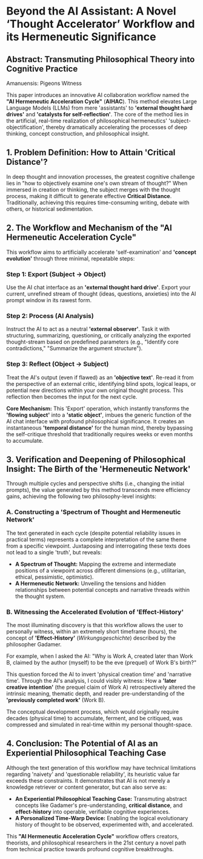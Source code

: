 # **Beyond the AI Assistant: A Novel ‘Thought Accelerator’ Workflow and its Hermeneutic Significance**

## **Abstract: Transmuting Philosophical Theory into Cognitive Practice**

Amanuensis: Pigeons Witness

This paper introduces an innovative AI collaboration workflow named the **"AI Hermeneutic Acceleration Cycle"** (**AIHAC**). This method elevates Large Language Models (LLMs) from mere 'assistants' to **'external thought hard drives'** and **'catalysts for self-reflection'**. The core of the method lies in the artificial, real-time realization of philosophical hermeneutics' 'subject-objectification', thereby dramatically accelerating the processes of deep thinking, concept construction, and philosophical insight.

## **1\. Problem Definition: How to Attain 'Critical Distance'?**

In deep thought and innovation processes, the greatest cognitive challenge lies in "how to objectively examine one's own stream of thought?" When immersed in creation or thinking, the subject merges with the thought process, making it difficult to generate effective **Critical Distance**. Traditionally, achieving this requires time-consuming writing, debate with others, or historical sedimentation.

## **2\. The Workflow and Mechanism of the "AI Hermeneutic Acceleration Cycle"**

This workflow aims to artificially accelerate 'self-examination' and **'concept evolution'** through three minimal, repeatable steps:

### **Step 1: Export (Subject → Object)**

Use the AI chat interface as an **'external thought hard drive'**. Export your current, unrefined stream of thought (ideas, questions, anxieties) into the AI prompt window in its rawest form.

### **Step 2: Process (AI Analysis)**

Instruct the AI to act as a neutral **'external observer'**. Task it with structuring, summarizing, questioning, or critically analyzing the exported thought-stream based on predefined parameters (e.g., "Identify core contradictions," "Summarize the argument structure").

### **Step 3: Reflect (Object → Subject)**

Treat the AI's output (even if flawed) as an **'objective text'**. Re-read it from the perspective of an external critic, identifying blind spots, logical leaps, or potential new directions within your own original thought process. This reflection then becomes the input for the next cycle.

**Core Mechanism:** This 'Export' operation, which instantly transforms the **'flowing subject'** into a **'static object'**, imbues the generic function of the AI chat interface with profound philosophical significance. It creates an instantaneous **'temporal distance'** for the human mind, thereby bypassing the self-critique threshold that traditionally requires weeks or even months to accumulate.

## **3\. Verification and Deepening of Philosophical Insight: The Birth of the 'Hermeneutic Network'**

Through multiple cycles and perspective shifts (i.e., changing the initial prompts), the value generated by this method transcends mere efficiency gains, achieving the following two philosophy-level insights:

### **A. Constructing a 'Spectrum of Thought and Hermeneutic Network'**

The text generated in each cycle (despite potential reliability issues in practical terms) represents a complete interpretation of the same theme from a specific viewpoint. Juxtaposing and interrogating these texts does not lead to a single 'truth', but reveals:

* **A Spectrum of Thought:** Mapping the extreme and intermediate positions of a viewpoint across different dimensions (e.g., utilitarian, ethical, pessimistic, optimistic).  
* **A Hermeneutic Network:** Unveiling the tensions and hidden relationships between potential concepts and narrative threads within the thought system.

### **B. Witnessing the Accelerated Evolution of 'Effect-History'**

The most illuminating discovery is that this workflow allows the user to personally witness, within an extremely short timeframe (hours), the concept of **'Effect-History'** (*Wirkungsgeschichte*) described by the philosopher Gadamer.

For example, when I asked the AI: "Why is Work A, created later than Work B, claimed by the author (myself) to be the eve (prequel) of Work B's birth?"

This question forced the AI to invert 'physical creation time' and 'narrative time'. Through the AI's analysis, I could visibly witness: How a **'later creative intention'** (the prequel claim of Work A) retrospectively altered the intrinsic meaning, thematic depth, and reader pre-understanding of the **'previously completed work'** (Work B).

The conceptual development process, which would originally require decades (physical time) to accumulate, ferment, and be critiqued, was compressed and simulated in real-time within my personal thought-space.

## **4\. Conclusion: The Potential of AI as an Experiential Philosophical Teaching Case**

Although the text generation of this workflow may have technical limitations regarding 'naivety' and 'questionable reliability', its heuristic value far exceeds these constraints. It demonstrates that AI is not merely a knowledge retriever or content generator, but can also serve as:

* **An Experiential Philosophical Teaching Case:** Transmuting abstract concepts like Gadamer's pre-understanding, **critical distance**, and **effect-history** into operable, verifiable cognitive experiences.  
* **A Personalized Time-Warp Device:** Enabling the logical evolutionary history of thought to be observed, experimented with, and accelerated.

This **"AI Hermeneutic Acceleration Cycle"** workflow offers creators, theorists, and philosophical researchers in the 21st century a novel path from technical practice towards profound cognitive breakthroughs.

